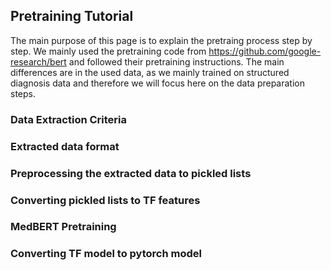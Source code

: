 ## Pretraining Tutorial

The main purpose of this page is to explain the pretraing process step by step. We mainly used the pretraining code from https://github.com/google-research/bert and  followed their pretraining instructions. The main differences are in the used data, as we mainly trained on structured diagnosis data and therefore we will focus here on the data preparation steps.

### Data Extraction Criteria


### Extracted data format


### Preprocessing the extracted data to pickled lists


### Converting pickled lists to TF features


### MedBERT Pretraining


### Converting TF model to pytorch model
